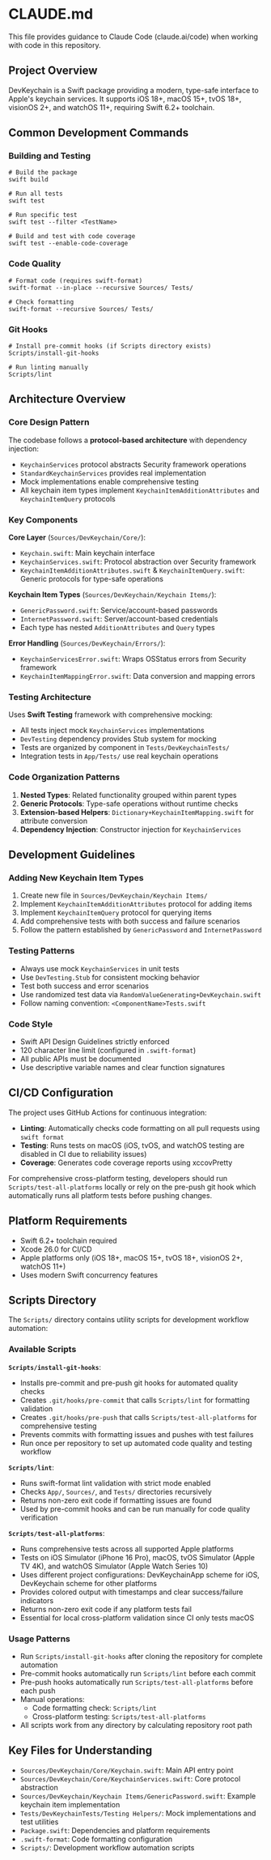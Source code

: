 # CLAUDE.md

This file provides guidance to Claude Code (claude.ai/code) when working with code in this
repository.


## Project Overview

DevKeychain is a Swift package providing a modern, type-safe interface to Apple's keychain
services. It supports iOS 18+, macOS 15+, tvOS 18+, visionOS 2+, and watchOS 11+, requiring
Swift 6.2+ toolchain.


## Common Development Commands

### Building and Testing

    # Build the package
    swift build

    # Run all tests
    swift test

    # Run specific test
    swift test --filter <TestName>

    # Build and test with code coverage
    swift test --enable-code-coverage

### Code Quality

    # Format code (requires swift-format)
    swift-format --in-place --recursive Sources/ Tests/

    # Check formatting
    swift-format --recursive Sources/ Tests/

### Git Hooks

    # Install pre-commit hooks (if Scripts directory exists)
    Scripts/install-git-hooks

    # Run linting manually
    Scripts/lint


## Architecture Overview

### Core Design Pattern

The codebase follows a **protocol-based architecture** with dependency injection:

  - `KeychainServices` protocol abstracts Security framework operations
  - `StandardKeychainServices` provides real implementation
  - Mock implementations enable comprehensive testing
  - All keychain item types implement `KeychainItemAdditionAttributes` and `KeychainItemQuery`
    protocols

### Key Components

**Core Layer** (`Sources/DevKeychain/Core/`):

  - `Keychain.swift`: Main keychain interface
  - `KeychainServices.swift`: Protocol abstraction over Security framework
  - `KeychainItemAdditionAttributes.swift` & `KeychainItemQuery.swift`: Generic protocols for
    type-safe operations

**Keychain Item Types** (`Sources/DevKeychain/Keychain Items/`):

  - `GenericPassword.swift`: Service/account-based passwords
  - `InternetPassword.swift`: Server/account-based credentials
  - Each type has nested `AdditionAttributes` and `Query` types

**Error Handling** (`Sources/DevKeychain/Errors/`):

  - `KeychainServicesError.swift`: Wraps OSStatus errors from Security framework
  - `KeychainItemMappingError.swift`: Data conversion and mapping errors

### Testing Architecture

Uses **Swift Testing** framework with comprehensive mocking:

  - All tests inject mock `KeychainServices` implementations
  - `DevTesting` dependency provides Stub system for mocking
  - Tests are organized by component in `Tests/DevKeychainTests/`
  - Integration tests in `App/Tests/` use real keychain operations

### Code Organization Patterns

  1. **Nested Types**: Related functionality grouped within parent types
  2. **Generic Protocols**: Type-safe operations without runtime checks
  3. **Extension-based Helpers**: `Dictionary+KeychainItemMapping.swift` for attribute conversion
  4. **Dependency Injection**: Constructor injection for `KeychainServices`


## Development Guidelines

### Adding New Keychain Item Types

  1. Create new file in `Sources/DevKeychain/Keychain Items/`
  2. Implement `KeychainItemAdditionAttributes` protocol for adding items
  3. Implement `KeychainItemQuery` protocol for querying items
  4. Add comprehensive tests with both success and failure scenarios
  5. Follow the pattern established by `GenericPassword` and `InternetPassword`

### Testing Patterns

  - Always use mock `KeychainServices` in unit tests
  - Use `DevTesting.Stub` for consistent mocking behavior
  - Test both success and error scenarios
  - Use randomized test data via `RandomValueGenerating+DevKeychain.swift`
  - Follow naming convention: `<ComponentName>Tests.swift`

### Code Style

  - Swift API Design Guidelines strictly enforced
  - 120 character line limit (configured in `.swift-format`)
  - All public APIs must be documented
  - Use descriptive variable names and clear function signatures


## CI/CD Configuration

The project uses GitHub Actions for continuous integration:

  - **Linting**: Automatically checks code formatting on all pull requests using `swift format`
  - **Testing**: Runs tests on macOS (iOS, tvOS, and watchOS testing are disabled in CI due to
    reliability issues)
  - **Coverage**: Generates code coverage reports using xccovPretty

For comprehensive cross-platform testing, developers should run `Scripts/test-all-platforms`
locally or rely on the pre-push git hook which automatically runs all platform tests before
pushing changes.


## Platform Requirements

  - Swift 6.2+ toolchain required
  - Xcode 26.0 for CI/CD
  - Apple platforms only (iOS 18+, macOS 15+, tvOS 18+, visionOS 2+, watchOS 11+)
  - Uses modern Swift concurrency features


## Scripts Directory

The `Scripts/` directory contains utility scripts for development workflow automation:

### Available Scripts

**`Scripts/install-git-hooks`**:
  - Installs pre-commit and pre-push git hooks for automated quality checks
  - Creates `.git/hooks/pre-commit` that calls `Scripts/lint` for formatting validation
  - Creates `.git/hooks/pre-push` that calls `Scripts/test-all-platforms` for comprehensive testing
  - Prevents commits with formatting issues and pushes with test failures
  - Run once per repository to set up automated code quality and testing workflow

**`Scripts/lint`**:
  - Runs swift-format lint validation with strict mode enabled
  - Checks `App/`, `Sources/`, and `Tests/` directories recursively
  - Returns non-zero exit code if formatting issues are found
  - Used by pre-commit hooks and can be run manually for code quality verification

**`Scripts/test-all-platforms`**:
  - Runs comprehensive tests across all supported Apple platforms
  - Tests on iOS Simulator (iPhone 16 Pro), macOS, tvOS Simulator (Apple TV 4K), and watchOS
    Simulator (Apple Watch Series 10)
  - Uses different project configurations: DevKeychainApp scheme for iOS, DevKeychain scheme for
    other platforms
  - Provides colored output with timestamps and clear success/failure indicators
  - Returns non-zero exit code if any platform tests fail
  - Essential for local cross-platform validation since CI only tests macOS

### Usage Patterns

  - Run `Scripts/install-git-hooks` after cloning the repository for complete automation
  - Pre-commit hooks automatically run `Scripts/lint` before each commit
  - Pre-push hooks automatically run `Scripts/test-all-platforms` before each push
  - Manual operations:
    - Code formatting check: `Scripts/lint`
    - Cross-platform testing: `Scripts/test-all-platforms`
  - All scripts work from any directory by calculating repository root path


## Key Files for Understanding

  - `Sources/DevKeychain/Core/Keychain.swift`: Main API entry point
  - `Sources/DevKeychain/Core/KeychainServices.swift`: Core protocol abstraction
  - `Sources/DevKeychain/Keychain Items/GenericPassword.swift`: Example keychain item
    implementation
  - `Tests/DevKeychainTests/Testing Helpers/`: Mock implementations and test utilities
  - `Package.swift`: Dependencies and platform requirements
  - `.swift-format`: Code formatting configuration
  - `Scripts/`: Development workflow automation scripts
